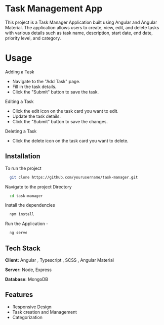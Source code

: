
# Task Management App

This project is a Task Manager Application built using Angular and Angular Material. The application allows users to create, view, edit, and delete tasks with various details such as task name, description, start date, end date, priority level, and category.

# Usage

Adding a Task

- Navigate to the "Add Task" page.
- Fill in the task details.
- Click the "Submit" button to save the task.

Editing a Task

- Click the edit icon on the task card you want to edit.
- Update the task details.
- Click the "Submit" button to save the changes.

Deleting a Task

- Click the delete icon on the task card you want to delete.

## Installation

To run the project 

```bash
  git clone https://github.com/yourusername/task-manager.git
```
Navigate to the project Directory
```bash
  cd task-manager
```
Install the dependencies 
```bash
  npm install
```
Run the Application -
```bash
  ng serve
```

## Tech Stack

**Client:** Angular , Typescript , SCSS , Angular Material

**Server:** Node, Express

**Database:** MongoDB

## Features

- Responsive Design
- Task creation and Management
- Categorization


